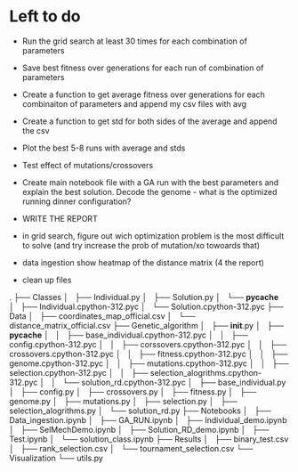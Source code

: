 # Left to do

- Run the grid search at least 30 times for each combination of parameters

- Save best fitness over generations for each run of combination of parameters 

- Create a function to get average fitness over generations for each combinaiton of parameters and append my csv files with avg

- Create a function to get std for both sides of the average and append the csv

- Plot the best 5-8 runs with average and stds 

- Test effect of mutations/crossovers

- Create main notebook file with a GA run with the best parameters and explain the best solution. Decode the genome - what is the optimized running dinner configuration?

- WRITE THE REPORT


- in grid search, figure out wich optimization problem is the most difficult to solve (and try increase the prob of mutation/xo towoards that)

- data ingestion show heatmap of the distance matrix (4 the report)

- clean up files


.
├── Classes
│   ├── Individual.py
│   ├── Solution.py
│   └── __pycache__
│       ├── Individual.cpython-312.pyc
│       └── Solution.cpython-312.pyc
├── Data
│   ├── coordinates_map_official.csv
│   └── distance_matrix_official.csv
├── Genetic_algorithm
│   ├──  __init__.py
│   ├── __pycache__
│   │   ├── base_individual.cpython-312.pyc
│   │   ├── config.cpython-312.pyc
│   │   ├── corssovers.cpython-312.pyc
│   │   ├── crossovers.cpython-312.pyc
│   │   ├── fitness.cpython-312.pyc
│   │   ├── genome.cpython-312.pyc
│   │   ├── mutations.cpython-312.pyc
│   │   ├── selection.cpython-312.pyc
│   │   ├── selection_alogrithms.cpython-312.pyc
│   │   └── solution_rd.cpython-312.pyc
│   ├── base_individual.py
│   ├── config.py
│   ├── crossovers.py
│   ├── fitness.py
│   ├── genome.py
│   ├── mutations.py
│   ├── selection.py
│   ├── selection_alogrithms.py
│   └── solution_rd.py
├── Notebooks
│   ├── Data_ingestion.ipynb
│   ├── GA_RUN.ipynb
│   ├── Individual_demo.ipynb
│   ├── SelMechDemo.ipynb
│   ├── Solution_RD_demo.ipynb
│   ├── Test.ipynb
│   └── solution_class.ipynb
├── Results
│   ├── binary_test.csv
│   ├── rank_selection.csv
│   └── tournament_selection.csv
└── Visualization
    └── utils.py